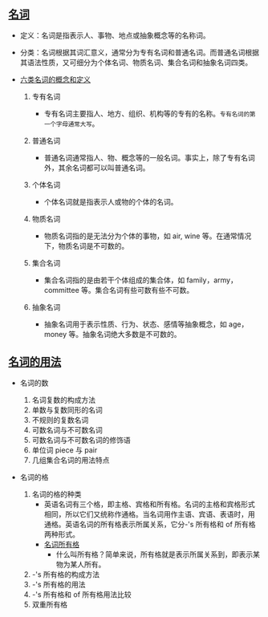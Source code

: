## [名词](https://baike.baidu.com/item/%E5%90%8D%E8%AF%8D/502047?fr=ge_ala)

- 定义：名词是指表示人、事物、地点或抽象概念等的名称词。
- 分类：名词根据其词汇意义，通常分为专有名词和普通名词。而普通名词根据其语法性质，又可细分为个体名词、物质名词、集合名词和抽象名词四类。

- [六类名词的概念和定义](http://www.yygrammar.com/Article/201908/5472.html)

  1. 专有名词

     - 专有名词主要指人、地方、组织、机构等的专有的名称。`专有名词的第一个字母通常大写`。

  2. 普通名词

     - 普通名词通常指人、物、概念等的一般名词。事实上，除了专有名词外，其余名词都可以叫普通名词。

  3. 个体名词

     - 个体名词就是指表示人或物的个体的名词。

  4. 物质名词

     - 物质名词指的是无法分为个体的事物，如 air, wine 等。在通常情况下，物质名词是不可数的。

  5. 集合名词

     - 集合名词指的是由若干个体组成的集合体，如 family，army，committee 等。集合名词有些可数有些不可数。

  6. 抽象名词

     - 抽象名词用于表示性质、行为、状态、感情等抽象概念，如 age，money 等。抽象名词绝大多数是不可数的。

## [名词的用法](http://www.yygrammar.com/Article/201901/5432.html)

- 名词的数

  1. 名词复数的构成方法
  2. 单数与复数同形的名词
  3. 不规则的复数名词
  4. 可数名词与不可数名词
  5. 可数名词与不可数名词的修饰语
  6. 单位词 piece 与 pair
  7. 几组集合名词的用法特点

- 名词的格
  1. 名词的格的种类
     - 英语名词有三个格，即主格、宾格和所有格。名词的主格和宾格形式相同，所以它们又统称作通格。当名词用作主语、宾语、表语时，用通格。英语名词的所有格表示所属关系，它分-'s 所有格和 of 所有格两种形式。
     - [名词所有格](http://www.yygrammar.com/Article/201912/5514.html)
       - 什么叫所有格？简单来说，所有格就是表示所属关系到，即表示某物为某人所有。
  2. -'s 所有格的构成方法
  3. -'s 所有格的用法
  4. -'s 所有格和 of 所有格用法比较
  5. 双重所有格
